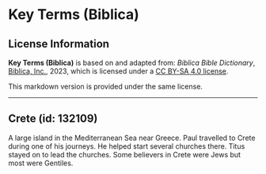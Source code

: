 # Key Terms (Biblica)

## License Information

**Key Terms (Biblica)** is based on and adapted from: _Biblica Bible Dictionary_, [Biblica, Inc.](https://www.biblica.com/), 2023, which is licensed under a [CC BY-SA 4.0 license](https://creativecommons.org/licenses/by-sa/4.0/legalcode.en).

This markdown version is provided under the same license.



--------------------------------

## Crete (id: 132109)

A large island in the Mediterranean Sea near Greece. Paul travelled to Crete during one of his journeys. He helped start several churches there. Titus stayed on to lead the churches. Some believers in Crete were Jews but most were Gentiles.


